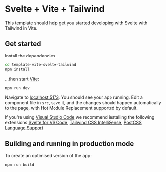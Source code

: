 # Svelte + Vite + Tailwind

This template should help get you started developing with Svelte with Tailwind in Vite.

## Get started

Install the dependencies...

```bash
cd template-vite-svelte-tailwind
npm install
```

...then start [Vite](https://vitejs.dev/):

```bash
npm run dev
```

Navigate to [localhost:5173](http://localhost:5173/). You should see your app running. Edit a component file in `src`, save it, and the changes should happen automatically to the page, with Hot Module Replacement supported by default.

If you're using [Visual Studio Code](https://code.visualstudio.com/) we recommend installing the following extensions [Svelte for VS Code](https://marketplace.visualstudio.com/items?itemName=svelte.svelte-vscode), [Tailwind CSS IntelliSense](https://marketplace.visualstudio.com/items?itemName=bradlc.vscode-tailwindcss), [PostCSS Language Support](https://marketplace.visualstudio.com/items?itemName=csstools.postcss)

## Building and running in production mode

To create an optimised version of the app:

```bash
npm run build
```
